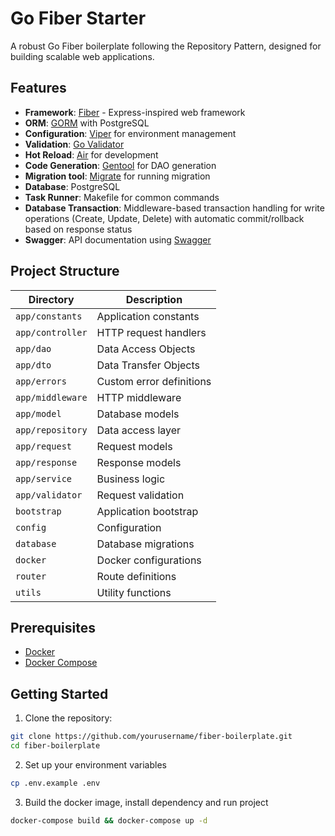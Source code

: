 # Go Fiber Starter

A robust Go Fiber boilerplate following the Repository Pattern, designed for building scalable web applications.

## Features

- **Framework**: [Fiber](https://gofiber.io/) - Express-inspired web framework
- **ORM**: [GORM](https://gorm.io/) with PostgreSQL
- **Configuration**: [Viper](https://github.com/spf13/viper) for environment management
- **Validation**: [Go Validator](https://github.com/go-playground/validator)
- **Hot Reload**: [Air](https://github.com/cosmtrek/air) for development
- **Code Generation**: [Gentool](https://gorm.io/gen) for DAO generation
- **Migration tool**: [Migrate](https://github.com/golang-migrate/migrate) for running migration
- **Database**: PostgreSQL
- **Task Runner**: Makefile for common commands
- **Database Transaction**: Middleware-based transaction handling for write operations (Create, Update, Delete) with automatic commit/rollback based on response status
- **Swagger**: API documentation using [Swagger](github.com/gofiber/contrib/swagger)

## Project Structure
| Directory | Description |
|-----------|-------------|
| `app/constants` | Application constants |
| `app/controller` | HTTP request handlers |
| `app/dao` | Data Access Objects |
| `app/dto` | Data Transfer Objects |
| `app/errors` | Custom error definitions |
| `app/middleware` | HTTP middleware |
| `app/model` | Database models |
| `app/repository` | Data access layer |
| `app/request` | Request models |
| `app/response` | Response models |
| `app/service` | Business logic |
| `app/validator` | Request validation |
| `bootstrap` | Application bootstrap |
| `config` | Configuration |
| `database` | Database migrations |
| `docker` | Docker configurations |
| `router` | Route definitions |
| `utils` | Utility functions |


## Prerequisites

- [Docker](https://www.docker.com/)
- [Docker Compose](https://docs.docker.com/compose/)

## Getting Started

1. Clone the repository:
```bash
git clone https://github.com/yourusername/fiber-boilerplate.git
cd fiber-boilerplate
```

2. Set up your environment variables
```bash
cp .env.example .env
```

3. Build the docker image, install dependency and run project
```bash
docker-compose build && docker-compose up -d
```

